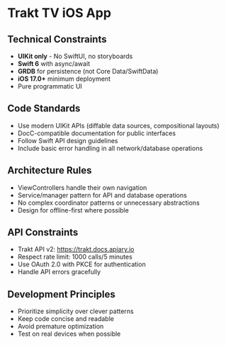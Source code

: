# Trakt TV iOS App

## Technical Constraints

- **UIKit only** - No SwiftUI, no storyboards
- **Swift 6** with async/await
- **GRDB** for persistence (not Core Data/SwiftData)
- **iOS 17.0+** minimum deployment
- Pure programmatic UI

## Code Standards

- Use modern UIKit APIs (diffable data sources, compositional layouts)
- DocC-compatible documentation for public interfaces
- Follow Swift API design guidelines
- Include basic error handling in all network/database operations

## Architecture Rules

- ViewControllers handle their own navigation
- Service/manager pattern for API and database operations
- No complex coordinator patterns or unnecessary abstractions
- Design for offline-first where possible

## API Constraints

- Trakt API v2: https://trakt.docs.apiary.io
- Respect rate limit: 1000 calls/5 minutes
- Use OAuth 2.0 with PKCE for authentication
- Handle API errors gracefully

## Development Principles

- Prioritize simplicity over clever patterns
- Keep code concise and readable
- Avoid premature optimization
- Test on real devices when possible
